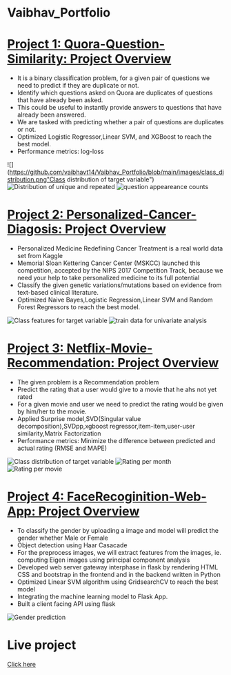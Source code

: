 # Vaibhav_Portfolio

# [Project 1: Quora-Question-Similarity: Project Overview](https://github.com/vaibhavt14/Quora-Question-Similarity) 
* It is a binary classification problem, for a given pair of questions we need to predict if they are duplicate or not.
* Identify which questions asked on Quora are duplicates of questions that have already been asked.
* This could be useful to instantly provide answers to questions that have already been answered.
* We are tasked with predicting whether a pair of questions are duplicates or not.  
* Optimized Logistic Regressor,Linear SVM, and XGBoost to reach the best model. 
* Performance metrics: log-loss

![](https://github.com/vaibhavt14/Vaibhav_Portfolio/blob/main/images/class_distribution.png"Class distribution of target variable")
![](https://github.com/vaibhavt14/Vaibhav_Portfolio/blob/main/images/questions.png "Distribution of unique and repeated")
![](https://github.com/vaibhavt14/Vaibhav_Portfolio/blob/main/images/questions_occurence.png "question appeareance counts")


# [Project 2: Personalized-Cancer-Diagosis: Project Overview](https://github.com/vaibhavt14/Personalized-Cancer-Diagosis)
* Personalized Medicine Redefining Cancer Treatment is a real world data set from Kaggle
* Memorial Sloan Kettering Cancer Center (MSKCC) launched this competition, accepted by the NIPS 2017 Competition Track, because we need your help to take personalized medicine     to its full potential
* Classify the given genetic variations/mutations based on evidence from text-based clinical literature.
* Optimized Naive Bayes,Logistic Regression,Linear SVM and Random Forest Regressors to reach the best model. 

![](https://github.com/vaibhavt14/Vaibhav_Portfolio/blob/main/images/class_distribution%20(1).png "Class features for target variable")
![](https://github.com/vaibhavt14/Vaibhav_Portfolio/blob/main/images/histogram.png "train data for univariate analysis")

# [Project 3: Netflix-Movie-Recommendation: Project Overview](https://github.com/vaibhavt14/Netflix-Movie-Recommendation)
* The given problem is a Recommendation problem 
* Predict the rating that a user would give to a movie that he ahs not yet rated
* For a given movie and user we need to predict the rating would be given by him/her to the movie. 
* Applied Surprise model,SVD(Singular value decomposition),SVDpp,xgboost regressor,item-item,user-user similarity,Matrix Factorization
* Performance metrics: Minimize the difference between predicted and actual rating (RMSE and MAPE)

![](https://github.com/vaibhavt14/Vaibhav_Portfolio/blob/main/images/distribution%20of%20ratings.png "Class distribution of target variable")
![](https://github.com/vaibhavt14/Vaibhav_Portfolio/blob/main/images/rating_per_month.png "Rating per month")
![](https://github.com/vaibhavt14/Vaibhav_Portfolio/blob/main/images/rating_per_movie.png "Rating per movie")

# [Project 4: FaceRecoginition-Web-App: Project Overview](https://github.com/vaibhavt14/FaceRecoginition-Web-App) 
* To classify the gender by uploading a image and model will predict the gender whether Male or Female 
* Object detection using Haar Casacade 
* For the preprocess images, we will extract features from the images, ie. computing Eigen images using principal component analysis 
* Developed web server gateway interphase in flask by rendering HTML CSS and bootstrap in the frontend and in the backend written in Python
* Optimized Linear SVM algorithm using GridsearchCV to reach the best model
* Integrating the machine learning model to Flask App.
* Built a client facing API using flask

![](https://github.com/vaibhavt14/Vaibhav_Portfolio/blob/main/images/test.jpg "Gender prediction")

# Live project
[Click here](http://169.63.212.53:8085/)

